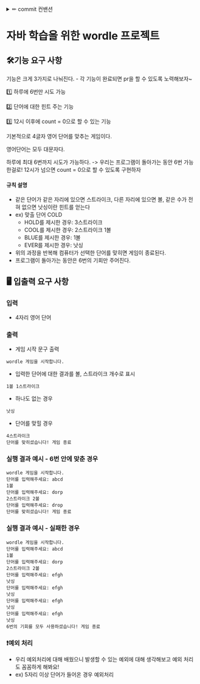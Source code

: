 <details>

<summary> ✏ commit 컨밴션 </summary>
<div markdown="1">

```
[FEAT]: 기능 추가
[DOCS]: 문서 작성
[REFACTOR]: 리팩토링
[FIX]: 오류 수정
[TEST]: 테스트 코드 추가
[STYLE]: 네이밍 수정
```
❗❗ 커밋 메세지는 자세하게 적는게 좋아요~ 

<예시> - 첫째줄은 간단하게 두번째 줄은 자세하게
> [FEAT]: 힌트 기능 구현
>
> 자리가 같으면 스트라이크 다르면 볼 없으면 낫싱이 나오도록 구현



이슈를 생성할때 아래에 생성된 라벨들을 붙여서 이슈를 생성하면 좋아요~

   <img width="326" alt="image" src="https://github.com/Yang-soeun/wordle/assets/87464750/d952e327-5fe2-4139-96eb-3ddee73d52ce">
   
</details>


# 자바 학습을 위한 wordle 프로젝트

## 🛠️기능 요구 사항
기능은 크게 3가지로 나눠진다. - 각 기능이 완료되면 pr을 할 수 있도록 노력해보자~

1️⃣ 하루에 6번만 시도 가능

2️⃣ 단어에 대한 힌트 주는 기능

3️⃣ 12시 이후에 count = 0으로 할 수 있는 기능
   
기본적으로 4글자 영어 단어를 맞추는 게임이다.

영어단어는 모두 대문자다.

하루에 최대 6번까지 시도가 가능하다. -> 우리는 프로그램이 돌아가는 동안 6번 가능한걸로!
12시가 넘으면 count = 0으로 할 수 있도록 구현하자

#### 규칙 설명
- 같은 단어가 같은 자리에 있으면 스트라이크, 다른 자리에 있으면 볼, 같은 수가 전혀 없으면 낫싱이란 힌트를 얻는다
- ex) 맞출 단어 COLD
    - HOLD를 제시한 경우: 3스트라이크
    - COOL를 제시한 경우: 2스트라이크 1볼
    - BLUE를 제시한 경우: 1볼
    - EVER를 제시한 경우: 낫싱
- 위의 과정을 반복해 컴퓨터가 선택한 단어를 맞히면 게임이 종료된다.
- 프로그램이 돌아가는 동안은 6번의 기회만 주어진다.

## 🖥️ 입출력 요구 사항
### 입력
- 4자리 영어 단어

### 출력
- 게임 시작 문구 출력
```
wordle 게임을 시작합니다.
```
- 입력한 단어에 대한 결과를 볼, 스트라이크 개수로 표시
```
1볼 1스트라이크
```
- 하나도 없는 경우
```
낫싱
```
- 단어를 맞힐 경우
```
4스트라이크
단어를 맞히셨습니다! 게임 종료
```

### 실행 결과 예시 - 6번 안에 맞춘 경우
```
wordle 게임을 시작합니다.
단어를 입력해주세요: abcd
1볼
단어를 입력해주세요: dorp
2스트라이크 2볼
단어를 입력해주세요: drop
단어를 맞히셨습니다! 게임 종료
```

### 실행 결과 예시 - 실패한 경우
```
wordle 게임을 시작합니다.
단어를 입력해주세요: abcd
1볼
단어를 입력해주세요: dorp
2스트라이크 2볼
단어를 입력해주세요: efgh
낫싱
단어를 입력해주세요: efgh
낫싱
단어를 입력해주세요: efgh
낫싱
단어를 입력해주세요: efgh
낫싱
6번의 기회를 모두 사용하셨습니다! 게임 종료
```
### ❗예외 처리
- 우리 예외처리에 대해 배웠으니 발생할 수 있는 예외에 대해 생각해보고 예외 처리도 꼼꼼하게 해봐요!
- ex) 5자리 이상 단어가 들어온 경우 예외처리
